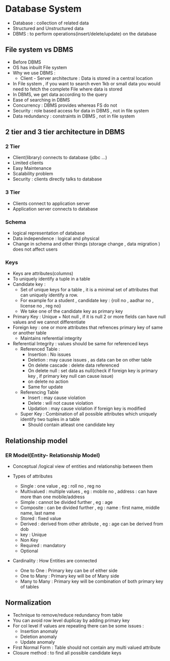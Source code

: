 # Database System 

* Database : collection of related data 
* Structured and Unstructured data 
* DBMS : to perform operations(insert/delete/update) on the database

## File system vs DBMS 

* Before DBMS 
* OS has inbuilt File system 
* Why we use DBMS : 
  * Client - Server architecture : Data is stored in a central location 
* In File system , if you want to search even 1kb or small data you would need to fetch the complete File where data is stored
* In DBMS, we get data according to the query
* Ease of searching in DBMS 
* Concurrency : DBMS provides whereas FS do not 
* Security : role based access for data in DBMS , not in file system 
* Data redundancy : constraints in DBMS , not in file system 

## 2 tier and 3 tier architecture in DBMS 

### 2 Tier

* Client(library) connects to database (jdbc ...)
* Limited clients 
* Easy Maintenance
* Scalability problem
* Security : clients directly talks to database

### 3 Tier

* Clients connect to application server
* Application server connects to database

### Schema 

* logical representation of database
* Data independence : logical and physical 
* Change in schema and other things (storage change , data migration ) does not affect users

### Keys 

* Keys are attributes(columns) 
* To uniquely identify a tuple in a table 
* Candidate key : 
  * Set of unique keys for a table , it is a minimal set of attributes that can uniquely identify a row.
  * For example for a student , candidate key : {roll no , aadhar no , license no , reg no}
  * We take one of the candidate key as primary key 
* Primary Key : Unique + Not null  , if it is null  2 or more fields can have null values and we cannot differentiate
* Foreign key : one or more attributes that refrences primary key of same or another table 
  * Maintains referential integrity
* Referential Integrity : values should be same for referenced keys 
  * Referenced Table :
    * Insertion : No issues
    * Deletion : may cause issues , as data can be on other table
    * On delete cascade : delete data referenced 
    * On delete null : set data as null(check if foreign key is primary key , if primary key null can cause issue)
    * on delete no action
    * Same for update
  * Referencing Table 
    * Insert : may cause violation 
    * Delete : will not cause violation
    * Updation : may cause violation if foreign key is modified
  * Super Key : Combination of all possible attributes which uniquely identify two tuples in a table
    * Should contain atleast one candidate key

## Relationship model 

### ER Model(Entity- Relationship Model)

* Conceptual /logical view of entities and relationship between them
* Types of attributes
  * Single : one value , eg : roll no , reg no 
  * Multivalued : multiple values , eg : mobile no , address : can have more than one mobile/address
  * Simple : cannot be divided further , eg : age 
  * Composite : can be divided further , eg : name : first name, middle name, last name
  * Stored : fixed value
  * Derived : derived from other attribute , eg : age can be derived from dob
  * key : Unique
  * Non Key 
  * Required : mandatory
  * Optional

* Cardinality : How Entities are connected
  * One to One :  Primary key can be of either side
  * One to Many : Primary key will be of Many side 
  * Many to Many : Primary key will be combination of both primary key of tables


## Normalization

* Technique to remove/reduce redundancy from table
* You can avoid row level duplicay by adding primary key
* For col level if values are repeating there can be some issues :
  * Insertion anomaly
  * Deletion anomaly
  * Update anomaly 
* First Normal Form : Table should not contain any multi valued attribute
* Closure method : to find all possible candidate keys 